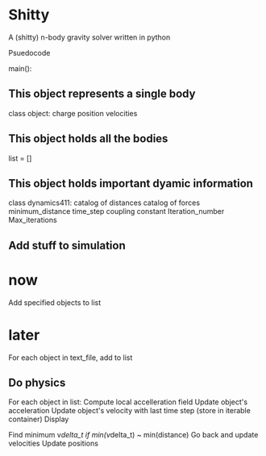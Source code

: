 Shitty
======

A (shitty) n-body gravity solver written in python

Psuedocode

main():
  
  ## This object represents a single body
  class object:
    charge
    position
    velocities
    
  ## This object holds all the bodies
  list = []
    
  ## This object holds important dyamic information
  class dynamics411:
    catalog of distances
    catalog of forces
    minimum_distance
    time_step
    coupling constant
    Iteration_number
    Max_iterations
    
  ## Add stuff to simulation
  # now
  Add specified objects to list
  # later
  For each object in text_file, add to list
  
  ## Do physics
  For each object in list:
    Compute local accelleration field
    Update object's acceleration
    Update object's velocity with last time step (store in iterable container)
    Display
    
  Find minimum v*delta_t
    if min(v*delta_t) ~ min(distance)
    Go back and update velocities
    Update positions
    
    
  

